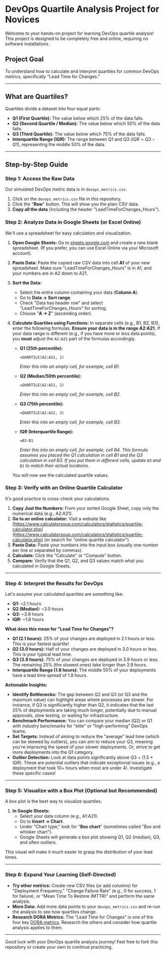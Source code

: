 # DevOps Quartile Analysis Project for Novices

Welcome to your hands-on project for learning DevOps quartile analysis! This project is designed to be completely free and online, requiring no software installations.

## Project Goal

To understand how to calculate and interpret quartiles for common DevOps metrics, specifically "Lead Time for Changes."

---

## What are Quartiles?

Quartiles divide a dataset into four equal parts:
* **Q1 (First Quartile):** The value below which 25% of the data falls.
* **Q2 (Second Quartile / Median):** The value below which 50% of the data falls.
* **Q3 (Third Quartile):** The value below which 75% of the data falls.
* **Interquartile Range (IQR):** The range between Q1 and Q3 ($IQR = Q3 - Q1$), representing the middle 50% of the data.

---

## Step-by-Step Guide

### Step 1: Access the Raw Data

Our simulated DevOps metric data is in `devops_metrics.csv`.

1.  Click on the `devops_metrics.csv` file in this repository.
2.  Click the "**Raw**" button. This will show you the plain CSV data.
3.  **Copy all the data** (including the header "LeadTimeForChanges_Hours").

### Step 2: Analyze Data in Google Sheets (or Excel Online)

We'll use a spreadsheet for easy calculation and visualization.

1.  **Open Google Sheets:** Go to [sheets.google.com](https://docs.google.com/spreadsheets/create) and create a new blank spreadsheet. (If you prefer, you can use Excel Online via your Microsoft account).
2.  **Paste Data:** Paste the copied raw CSV data into cell **A1** of your new spreadsheet. Make sure "LeadTimeForChanges_Hours" is in A1, and your numbers are in A2 down to A21.
3.  **Sort the Data:**
    * Select the entire column containing your data (**Column A**).
    * Go to **Data -> Sort range**.
    * Check "Data has header row" and select "LeadTimeForChanges_Hours" for sorting.
    * Choose "**A -> Z**" (ascending order).
4.  **Calculate Quartiles using Functions:**
    In separate cells (e.g., B1, B2, B3), enter the following formulas. **Ensure your data is in the range A2:A21.** If your data range is different (e.g., if you have more or less data points), you **must** adjust the `A2:A21` part of the formulas accordingly.

    * **Q1 (25th percentile):**
        ```excel
        =QUARTILE(A2:A21, 1)
        ```
        *Enter this into an empty cell, for example, cell B1.*

    * **Q2 (Median/50th percentile):**
        ```excel
        =QUARTILE(A2:A21, 2)
        ```
        *Enter this into an empty cell, for example, cell B2.*

    * **Q3 (75th percentile):**
        ```excel
        =QUARTILE(A2:A21, 3)
        ```
        *Enter this into an empty cell, for example, cell B3.*

    * **IQR (Interquartile Range):**
        ```excel
        =B3-B1
        ```
        *Enter this into an empty cell, for example, cell B4. This formula assumes you placed the Q1 calculation in cell B1 and the Q3 calculation in cell B3. If you put them in different cells, update `B3` and `B1` to match their actual locations.*

    You will now see the calculated quartile values.

### Step 3: Verify with an Online Quartile Calculator

It's good practice to cross-check your calculations.

1.  **Copy Just the Numbers:** From your sorted Google Sheet, copy only the numerical data (e.g., A2:A21).
2.  **Go to an online calculator:** Visit a website like [https://www.calculatorsoup.com/calculators/statistics/quartile-calculator.php](https://www.calculatorsoup.com/calculators/statistics/quartile-calculator.php) (or search for "online quartile calculator").
3.  **Paste Data:** Paste your numbers into the input box (usually one number per line or separated by commas).
4.  **Calculate:** Click the "Calculate" or "Compute" button.
5.  **Compare:** Verify that the Q1, Q2, and Q3 values match what you calculated in Google Sheets.

---

### Step 4: Interpret the Results for DevOps

Let's assume your calculated quartiles are something like:
* **Q1:** ~2.1 hours
* **Q2 (Median):** ~3.0 hours
* **Q3:** ~3.9 hours
* **IQR:** ~1.8 hours

**What does this mean for "Lead Time for Changes"?**

* **Q1 (2.1 hours):** 25% of your changes are deployed in 2.1 hours or less. This is your fastest quartile!
* **Q2 (3.0 hours):** Half of your changes are deployed in 3.0 hours or less. This is your typical lead time.
* **Q3 (3.9 hours):** 75% of your changes are deployed in 3.9 hours or less. The remaining 25% (the slowest ones) take longer than 3.9 hours.
* **Interquartile Range (1.8 hours):** The middle 50% of your deployments have a lead time spread of 1.8 hours.

**Actionable Insights:**

* **Identify Bottlenecks:** The gap between Q2 and Q3 (or Q3 and the maximum value) can highlight areas where processes are slower. For instance, if Q3 is significantly higher than Q2, it indicates that the last 25% of deployments are taking much longer, potentially due to manual approvals, slow testing, or waiting for infrastructure.
* **Benchmark Performance:** You can compare your median (Q2) or Q1 with industry benchmarks for "elite" or "high-performing" DevOps teams.
* **Set Targets:** Instead of aiming to reduce the "average" lead time (which can be skewed by outliers), you can aim to reduce your Q3, meaning you're improving the speed of your slower deployments. Or, strive to get more deployments into the Q1 category.
* **Outlier Detection:** Look at data points significantly above Q3 + (1.5 * IQR). These are potential outliers that indicate exceptional issues (e.g., a deployment that took 10+ hours when most are under 4). Investigate these specific cases!

---

### Step 5: Visualize with a Box Plot (Optional but Recommended)

A box plot is the best way to visualize quartiles.

1.  **In Google Sheets:**
    * Select your data column (e.g., A1:A21).
    * Go to **Insert -> Chart**.
    * Under "Chart type," look for "**Box chart**" (sometimes called "Box and whisker chart").
    * Google Sheets will generate a box plot showing Q1, Q2 (median), Q3, and often outliers.



This visual will make it much easier to grasp the distribution of your lead times.

---

### Step 6: Expand Your Learning (Self-Directed)

* **Try other metrics:** Create new CSV files (or add columns) for "Deployment Frequency," "Change Failure Rate" (e.g., 0 for success, 1 for failure), or "Mean Time To Restore (MTTR)" and perform the same analysis.
* **More Data:** Add more data points to your `devops_metrics.csv` and re-run the analysis to see how quartiles change.
* **Research DORA Metrics:** The "Lead Time for Changes" is one of the four key [DORA metrics](https://cloud.google.com/devops/state-of-devops/metrics). Research the others and consider how quartile analysis applies to them.

---

Good luck with your DevOps quartile analysis journey! Feel free to fork this repository or create your own to continue practicing.
